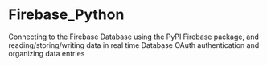 # Firebase_Python
Connecting to the Firebase Database using the PyPI Firebase package, and reading/storing/writing data in real time
Database OAuth authentication and organizing data entries
